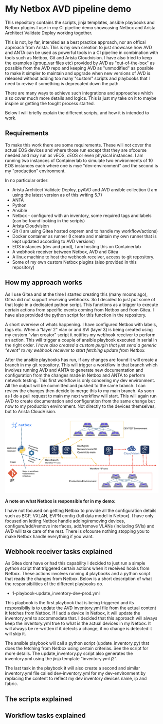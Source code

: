 # My Netbox AVD pipeline demo

This repository contains the scripts, jinja templates, ansible playbooks and Netbox plugins I use in my CI pipeline demo showcasing Netbox and Arista Architect Validate Deploy working together.

This is not, by far, intended as a best practice approach, nor an offical approach from Arista. This is my own creation to just showcase how AVD and ANTA can be used as powerful tools in a CI pipeline in combination with tools such as Netbox, Git and Arista Cloudvision. I have also tried to keep the examples (group_var files etc) provided by AVD as "out-of-the-box" as possible from the AVD repo and keeping AVD as "unmodified" as possible to make it simpler to maintain and upgrade when new versions of AVD is released without adding too many "custom" scripts and playbooks that I need to revise if something is deprecated down the path. 

There are many ways to achieve such integrations and approaches which also cover much more details and logics. This is just my take on it to maybe inspire or getting the tought process started. 

Below I will briefly explain the different scripts, and how it is intended to work. 

## Requirements

To make this work there are some requirements. These will not cover the actual EOS devices and where those run except that they are ofcourse needed and may run as vEOS, cEOS or even physical instances. I am running two instances of Containerlab to simulate two environments of 10 EOS instances each where one is mye "dev-environment" and the second is my "production" environment.

In no particular order:

- Arista Architect Validate Deploy, pyAVD and AVD ansible collection (I am using the latest version as of this writing 5.7)
- ANTA
- Python
- Ansible
- Netbox - configured with an inventory, some required tags and labels (can be found looking in the scripts) 
- Arista Cloudvision
- Git (I am using Gitea hosted onprem and to handle my workflow/actions)
- Docker container as runner (I create and maintain my own runner that is kept updated according to AVD versions)
- EOS instances (dev and prod), I am hosting this on Containerlab
- A webhook receiver between Netbox, AVD and Gitea
- A linux machine to host the webhook receiver, access to git repository.
- Some of my own custom Netbox plugins (also provided in this repository)

## How my approach works

As I use Gitea and at the time I started creating this (many moons ago), Gitea did not support receiving webhooks. So I decided to just put some of that logic in a dedicated python script. This functions as a trigger to execute certain actions from specific events coming from Netbox and from Gitea. I have also provided the python script for this function in the repository. 

A short overview of whats happening. I have configured Netbox with labels, tags etc. When a "layer 2" vlan or and SVI (layer 3) is being created using my custom "vlan creator" script it notifies my webhook receiver to perform an action. This will trigger a couple of ansible playbook executed in serial in the right order. *I have also created a custom plugin that just send a generic "event" to my webhook receiver to start fetching update from Netbox.* 

After the ansible playbooks has run, if any changes are found it will create a branch in my git repository. This will trigger a workflow in that branch which involves running AVD and ANTA to generate new documentation and configuration from the changes made in Netbox and ANTA to perform network testing. This first workflow is only concering my dev environment. All the output will be committed and pushed to the same branch. I can review the changes then decide to merge this to my main branch. As soon as I do a pull request to main my next workflow will start. This will again run AVD to create documentation and configuration from the same change but now to my production environment. Not directly to the devices themselves, but to Arista CloudVision. 


![Pipeline Overview](images/pipeline_overview.png)




**A note on what Netbox is responsible for in my demo:**

I have not focused on getting Netbox to provide all the configuration details such as BGP, VXLAN, EVPN config (full data model in Netbox). I have only focused on letting Netbox handle adding/removing devices, configure/add/remove interfaces, add/remove VLANs (including SVIs) and AVD will take care of the rest. There is ofcourse nothing stopping you to make Netbox handle everything if you want. 



## Webhook receiver tasks explained

As Gitea dont have or had this capability I decided to just run a simple python script that triggered certain actions when it received hooks from Netbox. These actions involves running 4 playbooks and a python script that reads the changes from Netbox. Below is a short description of what the responsibilities of the different playbooks do.

- 1-playbook-update_inventory-dev-prod.yml

This playbook is the first playbook that is being triggered and its responsibiliy is to update the AVD inventory.yml file from the actual content it fetches from Netbox. If I add a device in Netbox, it will update the inventory.yml to accommodate that. I decided that this approach will always keep the inventory.yml true to what is the actual devices in my Netbox. It will always be re-written if it detects a change, if no change is detected it will skip it.

The ansible playbook will call a python script (update_inventory.py) that does the fetching from Netbox using certain criterias. See the script for more details. The update_inventory.py script also generates the inventory.yml using the jinja template "inventory.yml.j2". 

The last task in the playbook it will also create a second and similar inventory.yml file called dev-inventory.yml for my dev-environment by replacing the content to reflect my dev inventory devices name, ip and fabric.





## The scripts explained



## Workflow tasks explained



